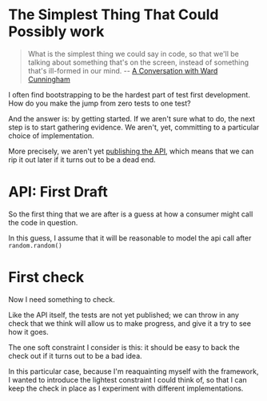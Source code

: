 # The Simplest Thing That Could Possibly work

> What is the simplest thing we could say in code, so 
> that we'll be talking about something that's on the screen, 
> instead of something that's ill-formed in our mind.
> -- [A Conversation with Ward Cunningham][1]

I often find bootstrapping to be the hardest part of
test first development.  How do you make the jump from
zero tests to one test?

And the answer is: by getting started.  If we aren't
sure what to do, the next step is to start gathering
evidence.  We aren't, yet, committing to a particular
choice of implementation.  

More precisely, we aren't yet [publishing the API][2],
which means that we can rip it out later if it turns
out to be a dead end.

# API: First Draft

So the first thing that we are after is a guess at how
a consumer might call the code in question.

In this guess, I assume that it will be reasonable to
model the api call after ```random.random()```

# First check

Now I need something to check.

Like the API itself, the tests are not yet published;
we can throw in any check that we think will allow
us to make progress, and give it a try to see how
it goes.

The one soft constraint I consider is this: it should
be easy to back the check out if it turns out to be
a bad idea.

In this particular case, because I'm reaquainting myself
with the framework, I wanted to introduce the lightest
constraint I could think of, so that I can keep the check
in place as I experiment with different implementations.







[1]: https://www.artima.com/intv/simplest3.html
[2]: https://martinfowler.com/ieeeSoftware/published.pdf